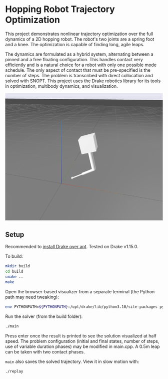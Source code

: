# Hopping Robot Trajectory Optimization

This project demonstrates nonlinear trajectory optimization over the full dynamics of a 2D hopping robot. The robot's two joints are a spring foot and a knee. The optimization is capable of finding long, agile leaps.

The dynamics are formulated as a hybrid system, alternating between a pinned and a free floating configuration. This handles contact very efficiently and is a natural choice for a robot with only one possible mode schedule. The only aspect of contact that must be pre-specified is the number of steps. The problem is transcribed with direct collocation and solved with SNOPT. This project uses the Drake robotics library for its tools in optimization, multibody dynamics, and visualization.

![Robot in midair](leap.png)

## Setup

Recommended to [install Drake over apt](https://drake.mit.edu/apt.html). Tested on Drake v1.15.0.

To build:
```bash
mkdir build
cd build
cmake ..
make
```

Open the browser-based visualizer from a separate terminal (the Python path may need tweaking):
```bash
env PYTHONPATH=${PYTHONPATH}:/opt/drake/lib/python3.10/site-packages python3 -m pydrake.visualization.meldis -w
```

Run the solver (from the build folder):
```bash
./main
```
Press enter once the result is printed to see the solution visualized at half speed. The problem configuration (initial and final states, number of steps, use of variable duration phases) may be modified in main.cpp. A 0.5m leap can be taken with two contact phases.

`main` also saves the solved trajectory. View it in slow motion with:
```bash
./replay
```